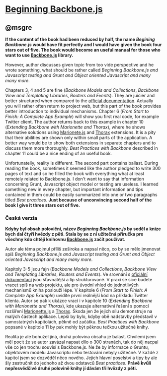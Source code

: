 [Beginning Backbone.js](http://www.amazon.com/Beginning-Backbone-js-James-Sugrue/dp/1430263342?tag=rubyslava-20)
============================================

@msgre
------

**If the content of the book had been reduced by half, the name
*Begining Backbone.js* would have fit perfectly and I would have given
the book four stars out of five. The book would become an useful manual
for those who want to use [Backbone.js][1] library.**

However, author discusses given topic from too vide perspective and he
wrote something, what should be rather called *Beginning Backbone.js and
Javascript testing and Grunt and Object oriented
Javascript and many many more*.

Chapters 3, 4 and 5 are fine (*Backbone Models and Collections*, *Backbone
View and
Templating Libraries*, *Routers and Events*). They are juicier and better
structured when compared to the [official documentation][1]. Actually you
will rather often return to project web, but this part of the book
provides better introduction to individual mechanisms.
Chapter 6 (*From Start to Finish: A Complete App Example*) will show you
first real code, for example Twitter client. The author returns back to
this example in chapter 10 (*Extending Backbone with Marionette and
Thorax*), where he shows alternative solutions using [Marionete.js][2] and
[Thorax][3] extensions. It is a pity that their abilities are shown only
within small parts of the application. A better way would be to show
both extensions in separate chapters and to discuss them more thoroughly.
*Best Practices with Backbone* described in chapter 11 could be a nice
ending of an useful book.

Unfortunatelly, reality is different. The second part contains ballast.
During reading the book, sometimes it seemed like the author pledged to
write 300 pages of text and so he filled the book with everything what
at least remotely related to Backbone.js. I don't want to say that
information concerning Grunt, Javascript object model or testing are
useless. I learned something new in every chapter, but important
information and tips contained in them could be easily summarized into
one or two paragraphs titled *Best practices*.
**Just because of unconvincing second half of the book I give it three
stars out of five.**

### Česká verzia

**Kdyby byl obsah poloviční, název *Beginning Backbone.js* by seděl a knize bych
dal čtyři hvězdy z pěti. Stala by se z ní užitečná příručka pro všechny kdo
chtějí knihovnu [Backbone.js][1] začít používat.**

Autor ale téma pojmul příliš zeširoka a napsal něco, co by se mělo jmenovat spíš
*Beginning Backbone.js and Javascript testing and Grunt and Object oriented
Javascript and many many more*.

Kapitoly 3-5 jsou fajn (*Backbone Models and Collections*, *Backbone View and
Templating Libraries*, *Routers and Events*). Ve srovnání s [oficiální dokumentací][1]
jsou šťavnatější a líp strukturované. V praxi se sice budete vracet spíš na
web projektu, ale pro úvodní vhled do jednotlivých mechanismů kniha
poslouží lépe.
V kapitole 6 (*From Start to Finish: A Complete App Example*) uvidíte první reálnější
kód na příkladu Twitter klienta. Autor se pak k ukázce vrací i v kapitole 10
(*Extending Backbone with Marionette and Thorax*), kde ukazuje alternativní řešení
s pomocí rozšíření [Marionette.js][2] a [Thorax][3]. Škoda jen že jejich sílu demonstruje
na malých částech aplikace. Lepší by bylo, kdyby obě nadstavby představil v
samostatných kapitolách, pěkně od začátku.
*Best Practices with Backbone* popsané v kapitole 11 by pak mohly být pěknou tečkou
užitečné knihy.

Realita je ale bohužel jiná, druhá polovina obsahu je balast. Chvílemi jsem měl
pocit že se autor zavázal napsat dílo o 300 stranách, tak do něj nacpal vše co
jen trochu souvisí s Backbone.js. Ne že by informace o Gruntu, objektovém
modelu Javascriptu nebo testování nebyly užitečné. V každé z kapitol jsem se
dozvěděl něco nového. Jejich hlavní poselství a tipy by ale šly zestručnit do
jednoho až dvou odstavců *Best practices*.
**Právě kvůli nepřesvědčivé druhé polovině knihy jí dávám tři hvězdy z pěti.**

[1]: http://backbonejs.org/
[2]: http://marionettejs.com/
[3]: http://thoraxjs.org/

